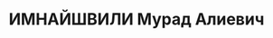 ---
title: ИМНАЙШВИЛИ Мурад Алиевич
description: "нач. Кобулетского РОМ НКВД ГССР, младший лейтенант милиции. \n  Уволен\
  \ 15.11.1937"
---